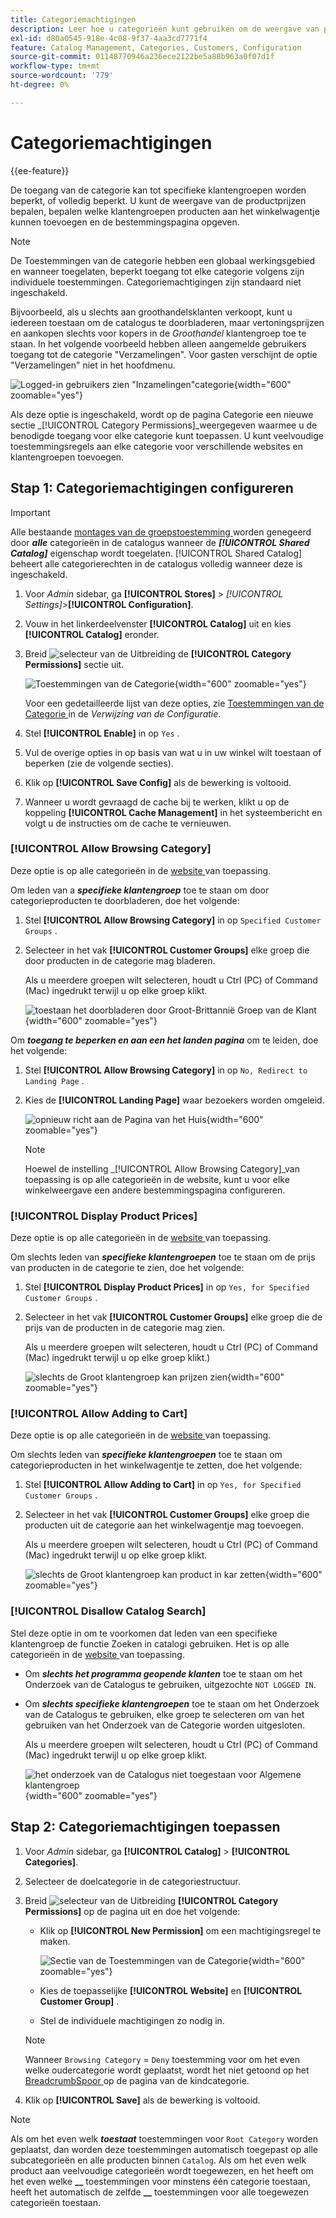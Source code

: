 ```yaml
---
title: Categoriemachtigingen
description: Leer hoe u categorieën kunt gebruiken om de weergave van productprijzen te beheren, en welke klantgroepen producten aan de winkelwagentje kunnen toevoegen, en geef de landingspagina op.
exl-id: d80a0545-918e-4c08-9f37-4aa3cd7771f4
feature: Catalog Management, Categories, Customers, Configuration
source-git-commit: 01148770946a236ece2122be5a88b963a0f07d1f
workflow-type: tm+mt
source-wordcount: '779'
ht-degree: 0%

---
```


# Categoriemachtigingen

{{ee-feature}}

De toegang van de categorie kan tot specifieke klantengroepen worden beperkt, of volledig beperkt. U kunt de weergave van de productprijzen bepalen, bepalen welke klantengroepen producten aan het winkelwagentje kunnen toevoegen en de bestemmingspagina opgeven.

>[!NOTE]
>
>De Toestemmingen van de categorie hebben een globaal werkingsgebied en wanneer toegelaten, beperkt toegang tot elke categorie volgens zijn individuele toestemmingen. Categoriemachtigingen zijn standaard niet ingeschakeld.

Bijvoorbeeld, als u slechts aan groothandelsklanten verkoopt, kunt u iedereen toestaan om de catalogus te doorbladeren, maar vertoningsprijzen en aankopen slechts voor kopers in de _Groothandel_ klantengroep toe te staan. In het volgende voorbeeld hebben alleen aangemelde gebruikers toegang tot de categorie &quot;Verzamelingen&quot;. Voor gasten verschijnt de optie &quot;Verzamelingen&quot; niet in het hoofdmenu.

![ Logged-in gebruikers zien &quot;Inzamelingen&quot;categorie ](./assets/storefront-category-permissions-logged-in.png){width="600" zoomable="yes"}

Als deze optie is ingeschakeld, wordt op de pagina Categorie een nieuwe sectie _[!UICONTROL Category Permissions]_weergegeven waarmee u de benodigde toegang voor elke categorie kunt toepassen. U kunt veelvoudige toestemmingsregels aan elke categorie voor verschillende websites en klantengroepen toevoegen.

## Stap 1: Categoriemachtigingen configureren

>[!IMPORTANT]
>
>Alle bestaande [ montages van de groepstoestemming ](../configuration-reference/catalog/catalog.md#category-permissions) worden genegeerd door **_alle_** categorieën in de catalogus wanneer de **_[!UICONTROL Shared Catalog]_** eigenschap wordt toegelaten. [!UICONTROL Shared Catalog] beheert alle categorierechten in de catalogus volledig wanneer deze is ingeschakeld.

1. Voor _Admin_ sidebar, ga **[!UICONTROL Stores]** > _[!UICONTROL Settings]_>**[!UICONTROL Configuration]**.

1. Vouw in het linkerdeelvenster **[!UICONTROL Catalog]** uit en kies **[!UICONTROL Catalog]** eronder.

1. Breid ![ selecteur van de Uitbreiding ](../assets/icon-display-expand.png) de **[!UICONTROL Category Permissions]** sectie uit.

   ![ Toestemmingen van de Categorie ](../configuration-reference/catalog/assets/catalog-category-permissions.png){width="600" zoomable="yes"}

   Voor een gedetailleerde lijst van deze opties, zie [ Toestemmingen van de Categorie ](../configuration-reference/catalog/catalog.md#category-permissions) in de _Verwijzing van de Configuratie_.

1. Stel **[!UICONTROL Enable]** in op `Yes` .

1. Vul de overige opties in op basis van wat u in uw winkel wilt toestaan of beperken (zie de volgende secties).

1. Klik op **[!UICONTROL Save Config]** als de bewerking is voltooid.

1. Wanneer u wordt gevraagd de cache bij te werken, klikt u op de koppeling **[!UICONTROL Cache Management]** in het systeembericht en volgt u de instructies om de cache te vernieuwen.

### [!UICONTROL Allow Browsing Category]

Deze optie is op alle categorieën in de [ website ](../getting-started/websites-stores-views.md) van toepassing.

Om leden van a **_specifieke klantengroep_** toe te staan om door categorieproducten te doorbladeren, doe het volgende:

1. Stel **[!UICONTROL Allow Browsing Category]** in op `Specified Customer Groups` .

1. Selecteer in het vak **[!UICONTROL Customer Groups]** elke groep die door producten in de categorie mag bladeren.

   Als u meerdere groepen wilt selecteren, houdt u Ctrl (PC) of Command (Mac) ingedrukt terwijl u op elke groep klikt.

   ![ toestaan het doorbladeren door Groot-Brittannië Groep van de Klant ](./assets/category-permissions-allow-browsing-customer-groups.png){width="600" zoomable="yes"}

Om **_toegang te beperken en aan een het landen pagina_** om te leiden, doe het volgende:

1. Stel **[!UICONTROL Allow Browsing Category]** in op `No, Redirect to Landing Page` .

1. Kies de **[!UICONTROL Landing Page]** waar bezoekers worden omgeleid.

   ![ opnieuw richt aan de Pagina van het Huis ](./assets/category-permissions-browse-category-landing-page.png){width="600" zoomable="yes"}

   >[!NOTE]
   >
   >Hoewel de instelling _[!UICONTROL Allow Browsing Category]_van toepassing is op alle categorieën in de website, kunt u voor elke winkelweergave een andere bestemmingspagina configureren.

### [!UICONTROL Display Product Prices]

Deze optie is op alle categorieën in de [ website ](../getting-started/websites-stores-views.md) van toepassing.

Om slechts leden van **_specifieke klantengroepen_** toe te staan om de prijs van producten in de categorie te zien, doe het volgende:

1. Stel **[!UICONTROL Display Product Prices]** in op `Yes, for Specified Customer Groups` .

1. Selecteer in het vak **[!UICONTROL Customer Groups]** elke groep die de prijs van de producten in de categorie mag zien.

   Als u meerdere groepen wilt selecteren, houdt u Ctrl (PC) of Command (Mac) ingedrukt terwijl u op elke groep klikt.)

   ![ slechts de Groot klantengroep kan prijzen zien ](./assets/category-permissions-price-customer-groups.png){width="600" zoomable="yes"}

### [!UICONTROL Allow Adding to Cart]

Deze optie is op alle categorieën in de [ website ](../getting-started/websites-stores-views.md) van toepassing.

Om slechts leden van **_specifieke klantengroepen_** toe te staan om categorieproducten in het winkelwagentje te zetten, doe het volgende:

1. Stel **[!UICONTROL Allow Adding to Cart]** in op `Yes, for Specified Customer Groups` .

1. Selecteer in het vak **[!UICONTROL Customer Groups]** elke groep die producten uit de categorie aan het winkelwagentje mag toevoegen.

   Als u meerdere groepen wilt selecteren, houdt u Ctrl (PC) of Command (Mac) ingedrukt terwijl u op elke groep klikt.

   ![ slechts de Groot klantengroep kan product in kar zetten ](./assets/category-permissions-cart-customer-groups.png){width="600" zoomable="yes"}

### [!UICONTROL Disallow Catalog Search]

Stel deze optie in om te voorkomen dat leden van een specifieke klantengroep de functie Zoeken in catalogi gebruiken. Het is op alle categorieën in de [ website ](../getting-started/websites-stores-views.md) van toepassing.

- Om **_slechts het programma geopende klanten_** toe te staan om het Onderzoek van de Catalogus te gebruiken, uitgezochte `NOT LOGGED IN`.

- Om **_slechts specifieke klantengroepen_** toe te staan om het Onderzoek van de Catalogus te gebruiken, elke groep te selecteren om van het gebruiken van het Onderzoek van de Categorie worden uitgesloten.

  Als u meerdere groepen wilt selecteren, houdt u Ctrl (PC) of Command (Mac) ingedrukt terwijl u op elke groep klikt.

  ![ het onderzoek van de Catalogus niet toegestaan voor Algemene klantengroep ](./assets/category-permissions-disallow-category-search.png){width="600" zoomable="yes"}

## Stap 2: Categoriemachtigingen toepassen

1. Voor _Admin_ sidebar, ga **[!UICONTROL Catalog]** > **[!UICONTROL Categories]**.

1. Selecteer de doelcategorie in de categoriestructuur.

1. Breid ![ selecteur van de Uitbreiding ](../assets/icon-display-expand.png) **[!UICONTROL Category Permissions]** op de pagina uit en doe het volgende:

   - Klik op **[!UICONTROL New Permission]** om een machtigingsregel te maken.

     ![ Sectie van de Toestemmingen van de Categorie ](./assets/category-permissions-section-admin.png){width="600" zoomable="yes"}

   - Kies de toepasselijke **[!UICONTROL Website]** en **[!UICONTROL Customer Group]** .

   - Stel de individuele machtigingen zo nodig in.

   >[!NOTE]
   >
   >Wanneer `Browsing Category` = `Deny` toestemming voor om het even welke oudercategorie wordt geplaatst, wordt het niet getoond op het [ BreadcrumbSpoor ](navigation-breadcrumb-trail.md) op de pagina van de kindcategorie.

1. Klik op **[!UICONTROL Save]** als de bewerking is voltooid.

>[!NOTE]
>
>Als om het even welk **_toestaat_** toestemmingen voor `Root Category` worden geplaatst, dan worden deze toestemmingen automatisch toegepast op alle subcategorieën en alle producten binnen `Catalog`. Als om het even welk product aan veelvoudige categorieën wordt toegewezen, en het heeft om het even welke **__** toestemmingen voor minstens één categorie toestaan, heeft het automatisch de zelfde **__** toestemmingen voor alle toegewezen categorieën toestaan.
